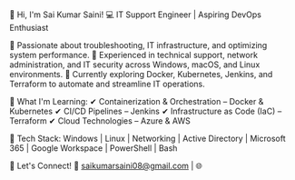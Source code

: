 👋 Hi, I'm Sai Kumar Saini!
💻 IT Support Engineer | Aspiring DevOps Enthusiast

🔹 Passionate about troubleshooting, IT infrastructure, and optimizing system performance.
🔹 Experienced in technical support, network administration, and IT security across Windows, macOS, and Linux environments.
🔹 Currently exploring Docker, Kubernetes, Jenkins, and Terraform to automate and streamline IT operations.

🚀 What I'm Learning:
✔ Containerization & Orchestration – Docker & Kubernetes
✔ CI/CD Pipelines – Jenkins
✔ Infrastructure as Code (IaC) – Terraform
✔ Cloud Technologies – Azure & AWS

📌 Tech Stack: Windows | Linux | Networking | Active Directory | Microsoft 365 | Google Workspace | PowerShell | Bash

🔗 Let's Connect!
📧 saikumarsaini08@gmail.com | 🌐 
